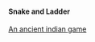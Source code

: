 #### Snake and Ladder 

[An ancient indian game](https://en.wikipedia.org/wiki/Snakes_and_ladders)


